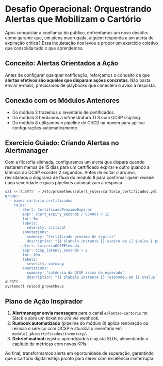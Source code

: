 # Desafio Operacional: Orquestrando Alertas que Mobilizam o Cartório

Após conquistar a confiança do público, enfrentamos um novo desafio: como garantir que, em plena madrugada, alguém responda a um alerta de expiração crítica? Essa inquietação nos levou a propor um exercício coletivo que consolida tudo o que aprendemos.

## Conceito: Alertas Orientados a Ação
Antes de configurar qualquer notificação, reforçamos o conceito de que **alertas efetivos são aqueles que disparam ações concretas**. Não basta enviar e-mails; precisamos de playbooks que conectem o aviso à resposta.

## Conexão com os Módulos Anteriores
- Do módulo 2 trazemos o inventário de certificados.
- Do módulo 3 herdamos a infraestrutura TLS com OCSP stapling.
- Do módulo 8 utilizamos o pipeline de CI/CD na nuvem para aplicar configurações automaticamente.

## Exercício Guiado: Criando Alertas no Alertmanager
Com a filosofia alinhada, configuramos um alerta que dispara quando restarem menos de 15 dias para um certificado expirar e outro quando a latência do OCSP exceder 2 segundos. Antes de editar o arquivo, revisitamos o diagrama de fluxo do módulo 8 para confirmar quem recebe cada severidade e quais pipelines automatizam a resposta.

```bash
cat <<'ALERTS' > /etc/prometheus/alert_rules/cartorio_certificados.yml
groups:
  - name: cartorio-certificados
    rules:
      - alert: CertificadoProximoExpirar
        expr: (cert_expiry_seconds / 86400) < 15
        for: 5m
        labels:
          severity: critical
        annotations:
          summary: "Certificado próximo de expirar"
          description: "{{ $labels.instance }} expira em {{ $value | printf "%.1f" }} dias"
      - alert: LatenciaOCSPElevada
        expr: ocsp_latency_seconds > 2
        for: 10m
        labels:
          severity: warning
        annotations:
          summary: "Latência do OCSP acima do esperado"
          description: "{{ $labels.instance }} respondeu em {{ $value }} segundos"
ALERTS
systemctl reload prometheus
```

## Plano de Ação Inspirador
1. **Alertmanager envia mensagem** para o canal `#plantao-cartorio` no Slack e abre um ticket no Jira via webhook.
2. **Runbook automatizado** (pipeline do módulo 8) aplica renovação ou reinicia o serviço com OCSP e atualiza o inventário em `modulo2_pkicertificados/inventory/`.
3. **Debrief matinal** registra aprendizados e ajusta SLOs, alimentando o capítulo de métricas com novos KPIs.

Ao final, transformamos alerta em oportunidade de superação, garantindo que o cartório digital esteja pronto para servir com excelência ininterrupta.
